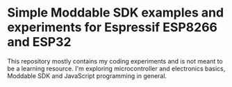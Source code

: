 # Simple Moddable SDK examples and experiments for Espressif ESP8266 and ESP32

This repository mostly contains my coding experiments and is not meant to be a learning resource. I'm exploring microcontroller and electronics basics, Moddable SDK and JavaScript programming in general.